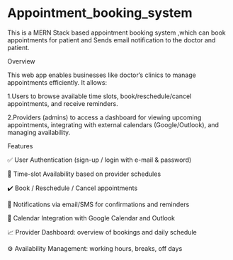 # Appointment_booking_system
This is a MERN Stack based appointment booking system ,which can book appointments for patient and Sends email notification to the doctor and patient.

Overview

This web app enables businesses like doctor’s clinics to manage appointments efficiently. It allows:

1.Users to browse available time slots, book/reschedule/cancel appointments, and receive reminders.

2.Providers (admins) to access a dashboard for viewing upcoming appointments, integrating with external calendars (Google/Outlook), and managing availability.

Features

✅ User Authentication (sign-up / login with e-mail & password)

📅 Time-slot Availability based on provider schedules

✔️ Book / Reschedule / Cancel appointments

📲 Notifications via email/SMS for confirmations and reminders

🔄 Calendar Integration with Google Calendar and Outlook

📈 Provider Dashboard: overview of bookings and daily schedule

⚙️ Availability Management: working hours, breaks, off days

